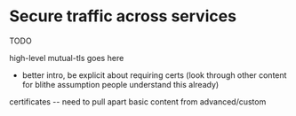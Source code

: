 # Secure traffic across services

TODO

high-level mutual-tls goes here
  - better intro, be explicit about requiring certs (look through other content for blithe assumption people understand this already)

certificates -- need to pull apart basic content from advanced/custom

